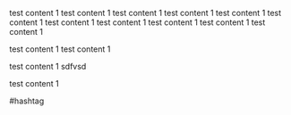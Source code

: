 test content 1 test content 1 test content 1 test content 1 test content 1 test content 1 test content 1 test content 1 test content 1 test content 1 test content 1 

test content 1 test content 1 

test content 1 sdfvsd

test content 1 


#hashtag
